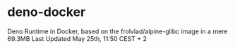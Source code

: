 # deno-docker

Deno Runtime in Docker, based on the frolvlad/alpine-glibc image in a mere 69.3MB
Last Updated May 25th, 11:50 CEST + 2
